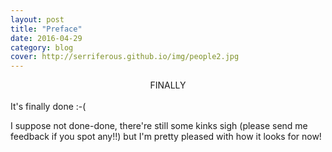 ```yaml
---
layout: post
title: "Preface"
date: 2016-04-29
category: blog
cover: http://serriferous.github.io/img/people2.jpg
---
```


<center><h14>FINALLY</h14></center>
<br>

<div class="row">
<div class="col-md-8 col-md-offset-2">
<div class="row">
<div class="col-md-12">
  It's finally done :-(
  
  I suppose not done-done, there're still some kinks sigh (please send me feedback if you spot any!!) but I'm pretty pleased with how it looks for now!
</div>
</div>
</div>            
</div>

